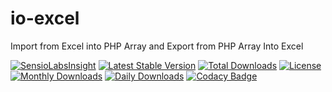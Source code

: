 # io-excel
Import from Excel into PHP Array and Export from PHP Array Into Excel

[![SensioLabsInsight](https://insight.sensiolabs.com/projects/b70388ef-4f68-40fc-bf44-a6e0258d4274/big.png)](https://insight.sensiolabs.com/projects/b70388ef-4f68-40fc-bf44-a6e0258d4274)
[![Latest Stable Version](https://poser.pugx.org/danielgp/io-excel/v/stable)](https://packagist.org/packages/danielgp/io-excel)
[![Total Downloads](https://poser.pugx.org/danielgp/io-excel/downloads)](https://packagist.org/packages/danielgp/io-excel)
[![License](https://poser.pugx.org/danielgp/io-excel/license)](https://packagist.org/packages/danielgp/io-excel)
[![Monthly Downloads](https://poser.pugx.org/danielgp/io-excel/d/monthly)](https://packagist.org/packages/danielgp/io-excel)
[![Daily Downloads](https://poser.pugx.org/danielgp/io-excel/d/daily)](https://packagist.org/packages/danielgp/io-excel)
[![Codacy Badge](https://api.codacy.com/project/badge/grade/a41f042f1b2c47e1864aac4320e68a54)](https://www.codacy.com/app/danielpopiniuc/io-excel)
